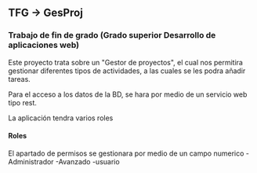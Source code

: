 ## TFG -> GesProj
### Trabajo de fin de grado (Grado superior Desarrollo de aplicaciones web)

Este proyecto trata sobre un "Gestor de proyectos", el cual nos permitira gestionar diferentes tipos de actividades, a las cuales se les podra añadir tareas.

Para el acceso a los datos de la BD, se hara por medio de un servicio web tipo rest.

 La aplicación tendra varios roles

#### Roles
 El apartado de permisos se gestionara por medio de un campo numerico 
    -Administrador
    -Avanzado
    -usuario

